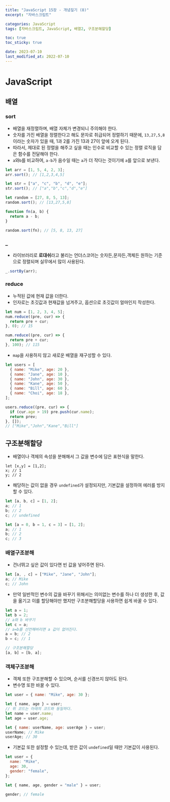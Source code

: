 ```yaml
---
title: "JavaScript 15장 - 개념짚기 (8)"
excerpt: "자바스크립트"

categories: JavaScript
tags: [자바스크립트, JavaScript, 배열2, 구조분해할당]

toc: true
toc_sticky: true

date: 2023-07-10
last_modified_at: 2022-07-10
---
```


# JavaScript

## 배열

### sort

- 배열을 재정렬하며, 배열 자체가 변경되니 주의해야 한다.
- 숫자를 가진 배열을 정렬한다고 해도 문자로 취급되어 정렬하기 때문에, `13,27,5,8` 이라는 숫자가 있을 때, 1과 2를 가진 13과 27이 앞에 오게 된다.
- 따라서, 제대로 된 정렬을 해주고 싶을 때는 인수로 비교할 수 있는 정렬 로직을 담은 함수를 전달해야 한다.
- `a`와`b`를 비교하여, `a-b`가 음수일 때는 `a`가 더 작다는 것이기에 `a`를 앞으로 보낸다.

```js
let arr = [1, 5, 4, 2, 3];
arr.sort(); // [1,2,3,4,5]

let str = ["a", "c", "b", "d", "e"];
str.sort(); // ["a","b","c","d","e"]

let random = [27, 8, 5, 13];
random.sort(); // [13,27,5,8]

function fn(a, b) {
  return a - b;
}

random.sort(fn); // [5, 8, 13, 27]
```

### \_

- 라이브러리로 **로대쉬**라고 불리는 언더스코어는 숫자든,문자든,객체든 원하는 기준으로 정렬되며 실무에서 많이 사용된다.

```js
_.sortBy(arr);
```

### reduce

- 누적된 값에 현재 값을 더한다.
- 인자로는 초깃값과 현재값을 넘겨주고, 옵션으로 초깃값이 얼마인지 작성한다.

```js
let num = [1, 2, 3, 4, 5];
num.reduce((pre, cur) => {
  return pre + cur;
}, 0); // 15

num.reduce((pre, cur) => {
  return pre + cur;
}, 100); // 115
```

- `map`을 사용하지 않고 새로운 배열을 재구성할 수 있다.

```js
let users = [
  { name: "Mike", age: 20 },
  { name: "Jane", age: 10 },
  { name: "John", age: 30 },
  { name: "Kane", age: 50 },
  { name: "Bill", age: 60 },
  { name: "Choi", age: 18 },
];

users.reduce((pre, cur) => {
  if (cur.age > 19) pre.push(cur.name);
  return prev;
}, []);
// ["Mike","John","Kane","Bill"]
```

## 구조분해할당

- 배열이나 객체의 속성을 분해해서 그 값을 변수에 담은 표현식을 말한다.

```JS
let [x,y] = [1,2];
x; // 1
y; // 2
```

- 해당하는 값이 없을 경우 `undefined`가 설정되지만, 기본값을 설정하여 에러를 방지할 수 있다.

```js
let [a, b, c] = [1, 2];
a; // 1
b; // 2
c; // undefined

let [a = 0, b = 1, c = 3] = [1, 2];
a; // 1
b; // 2
c; // 3
```

### 배열구조분해

- 건너뛰고 싶은 값이 있다면 빈 값을 넣어주면 된다.

```js
let [a, , c] = ["Mike", "Jane", "John"];
a; // Mike
c; // John
```

- 만약 일반적인 변수의 값을 바꾸기 위해서는 의미없는 변수를 하나 더 생성한 후, 값을 옮기고 이를 할당해야만 했지만 구조분해할당을 사용하면 쉽게 바꿀 수 있다.

```js
let a = 1;
let b = 2;
// a와 b 바꾸기
let c = a;
// a=b를 선언해버리면 a 값이 없어진다.
a = b; // 2
b = c; // 1

// 구조분해할당
[a, b] = [b, a];
```

### 객체구조분해

- 객체 또한 구조분해할 수 있으며, 순서를 신경쓰지 않아도 된다.
- 변수명 또한 바꿀 수 있다.

```js
let user = { name: "Mike", age: 30 };

let { name, age } = user;
// 위 코드는 아래의 코드와 동일하다.
let name = user.name;
let age = user.age;

let { name: userName, age: userAge } = user;
userName; // Mike
userAge; // 30
```

- 기본값 또한 설정할 수 있는데, 받은 값이 `undefined`일 때만 기본값이 사용된다.

```js
let user = {
  name: "Mike",
  age: 30,
  gender: "female",
};

let { name, age, gender = "male" } = user;

gender; // female
```
